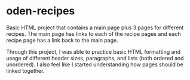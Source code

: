 # oden-recipes

Basic HTML project that contains a main page plus 3 pages for different recipes. The main page has links to each of the recipe pages and each recipe page has a link back to the main page.

Through this project, I was able to practice basic HTML formatting and usage of different header sizes, paragraphs, and lists (both ordered and unordered). I also feel like I started understanding how pages should be linked together.